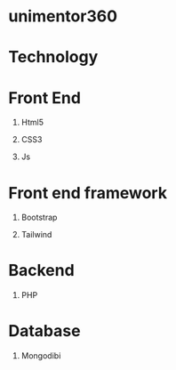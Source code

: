 # unimentor360

# Technology

# Front End

1. Html5

2. CSS3

3. Js

# Front end framework

1. Bootstrap

2. Tailwind

# Backend

1. PHP

# Database

1. Mongodibi